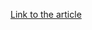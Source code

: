 [Link to the article](https://thedfirreport.com/2024/06/10/icedid-brings-screenconnect-and-csharp-streamer-to-alphv-ransomware-deployment/)
